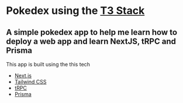 # Pokedex using the [T3 Stack](https://create.t3.gg/)

## A simple pokedex app to help me learn how to deploy a web app and learn NextJS, tRPC and Prisma

This app is built using the this tech

- [Next.js](https://nextjs.org)
- [Tailwind CSS](https://tailwindcss.com)
- [tRPC](https://trpc.io)
- [Prisma](https://www.prisma.io/)
